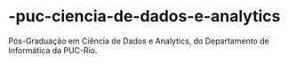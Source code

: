 # -puc-ciencia-de-dados-e-analytics
Pós-Graduação em Ciência de Dados e Analytics, do Departamento de Informática da PUC-Rio.
